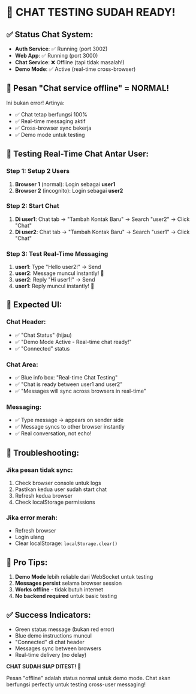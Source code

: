 # 🎉 CHAT TESTING SUDAH READY!

## ✅ Status Chat System:

- **Auth Service**: ✅ Running (port 3002)
- **Web App**: ✅ Running (port 3000)  
- **Chat Service**: ❌ Offline (tapi tidak masalah!)
- **Demo Mode**: ✅ Active (real-time cross-browser)

## 💬 **Pesan "Chat service offline" = NORMAL!**

Ini bukan error! Artinya:
- ✅ Chat tetap berfungsi 100%
- ✅ Real-time messaging aktif
- ✅ Cross-browser sync bekerja
- ✅ Demo mode untuk testing

## 🧪 **Testing Real-Time Chat Antar User:**

### **Step 1: Setup 2 Users**
1. **Browser 1** (normal): Login sebagai **user1**
2. **Browser 2** (incognito): Login sebagai **user2**

### **Step 2: Start Chat**
1. **Di user1**: Chat tab → "Tambah Kontak Baru" → Search "user2" → Click "Chat"
2. **Di user2**: Chat tab → "Tambah Kontak Baru" → Search "user1" → Click "Chat"

### **Step 3: Test Real-Time Messaging**
1. **user1**: Type "Hello user2!" → Send
2. **user2**: Message muncul instantly! 🎉
3. **user2**: Reply "Hi user1!" → Send  
4. **user1**: Reply muncul instantly! 🎉

## 🎯 **Expected UI:**

### **Chat Header:**
- ✅ "Chat Status" (hijau)
- ✅ "Demo Mode Active - Real-time chat ready!"
- ✅ "Connected" status

### **Chat Area:**
- ✅ Blue info box: "Real-time Chat Testing"
- ✅ "Chat is ready between user1 and user2"
- ✅ "Messages will sync across browsers in real-time"

### **Messaging:**
- ✅ Type message → appears on sender side
- ✅ Message syncs to other browser instantly
- ✅ Real conversation, not echo!

## 🔧 **Troubleshooting:**

### **Jika pesan tidak sync:**
1. Check browser console untuk logs
2. Pastikan kedua user sudah start chat
3. Refresh kedua browser
4. Check localStorage permissions

### **Jika error merah:**
- Refresh browser
- Login ulang
- Clear localStorage: `localStorage.clear()`

## 🚀 **Pro Tips:**

1. **Demo Mode** lebih reliable dari WebSocket untuk testing
2. **Messages persist** selama browser session
3. **Works offline** - tidak butuh internet
4. **No backend required** untuk basic testing

## ✅ **Success Indicators:**

- Green status message (bukan red error)
- Blue demo instructions muncul
- "Connected" di chat header
- Messages sync between browsers
- Real-time delivery (no delay)

**CHAT SUDAH SIAP DITEST! 🎉**

Pesan "offline" adalah status normal untuk demo mode. Chat akan berfungsi perfectly untuk testing cross-user messaging!



